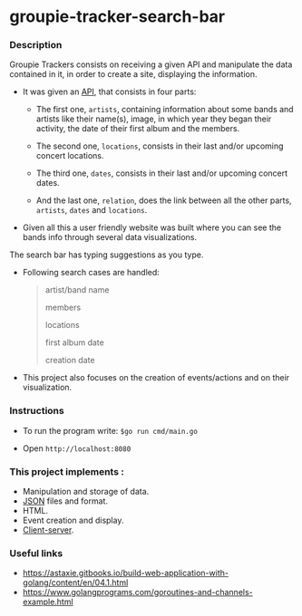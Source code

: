 # groupie-tracker-search-bar

### Description

Groupie Trackers consists on receiving a given API and manipulate the data contained in it, in order to create a site, displaying the information.

- It was given an [API](https://groupietrackers.herokuapp.com/api), that consists in four parts:

  - The first one, `artists`, containing information about some bands and artists like their name(s), image, in which year they began their activity, the date of their first album and the members.

  - The second one, `locations`, consists in their last and/or upcoming concert locations.

  - The third one, `dates`, consists in their last and/or upcoming concert dates.

  - And the last one, `relation`, does the link between all the other parts, `artists`, `dates` and `locations`.

- Given all this a user friendly website was built where you can see the bands info through several data visualizations.

The search bar has typing suggestions as you type. 

- Following search cases are handled:  
  > 
  > artist/band name   
  >  
  > members    
  > 
  > locations    
  >
  > first album date   
  >
  > creation date   
  >

- This project also focuses on the creation of events/actions and on their visualization.


### Instructions

- To run the program write: `$go run cmd/main.go`

- Open `http://localhost:8080`


### This project implements :

- Manipulation and storage of data.
- [JSON](https://www.json.org/json-en.html) files and format.
- HTML.
- Event creation and display.
- [Client-server](https://developer.mozilla.org/en-US/docs/Learn/Server-side/First_steps/Client-Server_overview).

### Useful links

- https://astaxie.gitbooks.io/build-web-application-with-golang/content/en/04.1.html
- https://www.golangprograms.com/goroutines-and-channels-example.html
